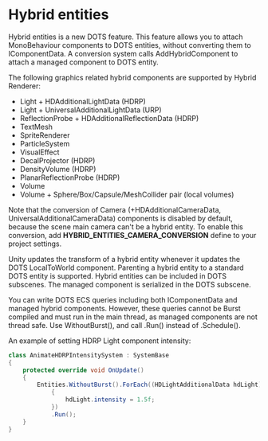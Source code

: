 # Hybrid entities

Hybrid entities is a new DOTS feature. This feature allows you to attach MonoBehaviour components to DOTS entities, without converting them to IComponentData. A conversion system calls AddHybridComponent to attach a managed component to DOTS entity.

The following graphics related hybrid components are supported by Hybrid Renderer:

- Light + HDAdditionalLightData (HDRP)
- Light + UniversalAdditionalLightData (URP)
- ReflectionProbe + HDAdditionalReflectionData (HDRP)
- TextMesh
- SpriteRenderer
- ParticleSystem
- VisualEffect
- DecalProjector (HDRP)
- DensityVolume (HDRP)
- PlanarReflectionProbe (HDRP)
- Volume
- Volume + Sphere/Box/Capsule/MeshCollider pair (local volumes)

Note that the conversion of Camera (+HDAdditionalCameraData, UniversalAdditionalCameraData) components is disabled by default, because the scene main camera can't be a hybrid entity. To enable this conversion, add **HYBRID_ENTITIES_CAMERA_CONVERSION** define to your project settings.

Unity updates the transform of a hybrid entity whenever it updates the DOTS LocalToWorld component. Parenting a hybrid entity to a standard DOTS entity is supported. Hybrid entities can be included in DOTS subscenes. The managed component is serialized in the DOTS subscene.

You can write DOTS ECS queries including both IComponentData and managed hybrid components. However, these queries cannot be Burst compiled and must run in the main thread, as managed components are not thread safe. Use WithoutBurst(), and call .Run() instead of .Schedule().

An example of setting HDRP Light component intensity:

```C#
class AnimateHDRPIntensitySystem : SystemBase
{
    protected override void OnUpdate()
    {
        Entities.WithoutBurst().ForEach((HDLightAdditionalData hdLight) =>
            {
                hdLight.intensity = 1.5f;
            })
            .Run();
    }
}
```